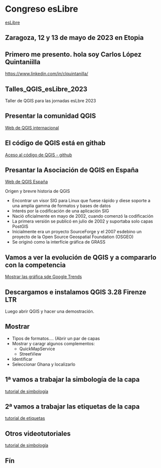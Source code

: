 
# Congreso esLibre
[esLibre](https://eslib.re/2023/)

## Zaragoza, 12 y 13 de mayo de 2023 en Etopia

## Primero me presento. hola soy Carlos López Quintaniilla
https://www.linkedin.com/in/clquintanilla/

## Talles_QGIS_esLibre_2023
Taller de QGIS para las jornadas esLbre 2023

## Presentar la comunidad QGIS
[Web de QGIS internacional](https://www.qgis.org/es/site/about/index.html)

## El código de QGIS está en githab
[Aceso al código de QGIS - github](https://github.com/qgis/QGIS)

## Presantar la Asociación de QGIS en España
[Web de QGIS España](https://www.qgis.org/es/site/about/index.html)

Origen y brevre historia de QGIS
- Encontrar un visor SIG para Linux que fuese rápido y diese soporte a una amplia gamma de formatos y bases de datos
- Interés por la codificación de una aplicación SIG
- Nació oficialmente en mayo de 2002, cuando comenzó la codificación
- La primera versión se publicó en julio de 2002 y suportaba solo capas PostGIS
- Inicialmente era un proyecto SourceForge y el 2007 esdebino un proyecto de la Open Source Geospatial Foundation (OSGEO)
- Se originó como la interfície gráfica de GRASS

## Vamos a ver la evolución de QGIS y a compararlo con la competencia
[Mostrar las gráfica sde Google Trends](https://trends.google.com/trends/)

## Descargamos e instalamos QGIS 3.28 Firenze LTR
Luego abrir QGIS y hacer una demostración.

## Mostrar
- Tipos de formatos.... (Abrir un par de capas
- Mostrar y caragr algunos complementos:
   - QuickMapService
   - StreetView
- Identificar 
- Seleccionar Ghana y localizarlo

## 1ª vamos a trabajar la simbología de la capa
[tutorial de simbología](https://www.youtube.com/watch?v=fVDFTleOm7M)

## 2ª vamos a trabajar las etiquetas de la capa
[tutorial de etiquetas](https://www.youtube.com/watch?v=0GZMY44HEVA&t=4s)


## Otros videotutoriales
[tutorial de simbología](https://www.youtube.com/@CarlosLopezQuintanilla)

## Fín

